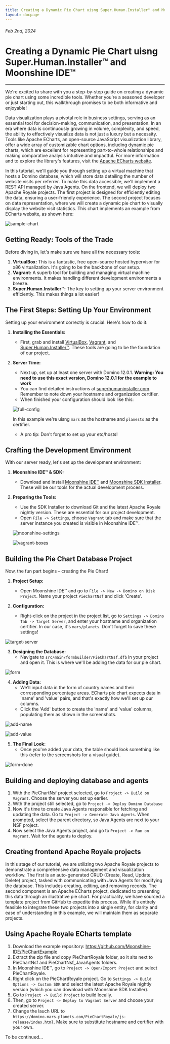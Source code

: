 ```yaml
---
title: Creating a Dynamic Pie Chart uisng Super.Human.Installer™ and Moonshine IDE™
layout: docpage
---
```


###### Feb 2nd, 2024
# Creating a Dynamic Pie Chart uisng Super.Human.Installer™ and Moonshine IDE™
---

We're excited to share with you a step-by-step guide on creating a dynamic pie chart using some incredible tools. Whether you're a seasoned developer or just starting out, this walkthrough promises to be both informative and enjoyable!

Data visualization plays a pivotal role in business settings, serving as an essential tool for decision-making, communication, and presentation. In an era where data is continuously growing in volume, complexity, and speed, the ability to effectively visualize data is not just a luxury but a necessity. Tools like Apache ECharts, an open-source JavaScript visualization library, offer a wide array of customizable chart options, including dynamic pie charts, which are excellent for representing part-to-whole relationships and making comparative analysis intuitive and impactful. For more information and to explore the library's features, visit the [Apache ECharts website](https://echarts.apache.org).

In this tutorial, we'll guide you through setting up a virtual machine that hosts a Domino database, which will store data detailing the number of website visits per referrer. To make this data accessible, we'll implement a REST API managed by Java Agents. On the frontend, we will deploy two Apache Royale projects. The first project is designed for efficiently editing the data, ensuring a user-friendly experience. The second project focuses on data representation, where we will create a dynamic pie chart to visually display the website visit statistics. This chart implements an example from ECharts website, as shown here:

![sample-chart](./img/sample-chart.png)

## Getting Ready: Tools of the Trade

Before diving in, let's make sure we have all the necessary tools:

1. **VirtualBox:** This is a fantastic, free open-source hosted hypervisor for x86 virtualization. It's going to be the backbone of our setup.
2. **Vagrant:** A superb tool for building and managing virtual machine environments. It makes handling different development environments a breeze.
3. **Super.Human.Installer™:** The key to setting up your server environment efficiently. This makes things a lot easier!

## The First Steps: Setting Up Your Environment

Setting up your environment correctly is crucial. Here's how to do it:

1. **Installing the Essentials:**
   - First, grab and install [VirtualBox](https://www.virtualbox.org/wiki/Downloads), [Vagrant](https://developer.hashicorp.com/vagrant/downloads), and [Super.Human.Installer™](https://superhumaninstaller.com/). These tools are going to be the foundation of our project.

2. **Server Time:**
   - Next up, set up at least one server with Domino 12.0.1. 
   **Warning: You need to use this exact version, Domino 12.0.1 for the example to work**
   - You can find detailed instructions at [superhumaninstaller.com](https://superhumaninstaller.com#configuration-steps). Remember to note down your hostname and organization certifier.
   - When finished your configuration should look like this:
   
   ![full-config](.\img\full-config.png)
   
   In this example we're uisng `mars` as the hostname and `planests` as the certifier.
   - A pro tip: Don't forget to set up your etc/hosts!

## Crafting the Development Environment

With our server ready, let's set up the development environment:

1. **Moonshine IDE™ & SDK:**
   - Download and install [Moonshine IDE™](https://moonshine-ide.com/) and [Moonshine SDK Installer](https://moonshine-ide.com/download-sdk-installer/). These will be our tools for the actual development process.

2. **Preparing the Tools:**
   - Use the SDK Installer to download Git and the latest Apache Royale nightly version. These are essential for our project development.
   - Open `File -> Settings`, choose `Vagrant` tab and make sure that the server instance you created is visible in Moonshine IDE™.

   ![moonshine-settings](.\img\moonshine-settings.png)

   ![vagrant-boxes](.\img\vagrant-boxes.png)

## Building the Pie Chart Database Project

Now, the fun part begins – creating the Pie Chart!

1. **Project Setup:**
   - Open Moonshine IDE™ and go to `File -> New -> Domino on Disk Project`. Name your project `PieChartNsf` and click 'Create'.

2. **Configuration:**
   - Right-click on the project in the project list, go to `Settings -> Domino Tab -> Target Server`, and enter your hostname and organization certifier. In our case, it's `mars/planets`. Don't forget to save these settings!

![target-server](.\img\target-server.png)

3. **Designing the Database:**
   - Navigate to `src/main/formbuilder/PieChartNsf.dfb` in your project and open it. This is where we'll be adding the data for our pie chart.

![form](.\img\form.png)

4. **Adding Data:**
   - We'll input data in the form of country names and their corresponding percentage areas. ECharts pie chart expects data in 'name' and 'value' pairs, and that's exactly how we'll set up our columns.
   - Click the 'Add' button to create the 'name' and 'value' columns, populating them as shown in the screenshots.

![add-name](.\img\add-name.png)

![add-value](.\img\add-value.png)

5. **The Final Look:**
   - Once you've added your data, the table should look something like this (refer to the screenshots for a visual guide).

![form-done](.\img\form-done.png)

## Building and deploying database and agents
1. With the PieChartNsf project selected, go to `Project -> Build on Vagrant`. Choose the server you set up earlier.
2. With the project still selected, go to `Project -> Deploy Domino Database`
3. Now it's time to create Java Agents responsible for fetching and updating the data. Go to `Project -> Generate Java Agents`. When prompted, select the parent directory, so Java Agents are next to your NSF project.
4. Now select the Java Agents project, and go to `Project -> Run on Vagrant`. Wait for the agents to deploy.

## Creating frontend Apache Royale projects

In this stage of our tutorial, we are utilizing two Apache Royale projects to demonstrate a comprehensive data management and visualization workflow. The first is an auto-generated CRUD (Create, Read, Update, Delete) project, tasked with communicating with Java Agents for modifying the database. This includes creating, editing, and removing records. The second component is an Apache ECharts project, dedicated to presenting this data through an illustrative pie chart. For practicality, we have sourced a template project from GitHub to expedite this process. While it's entirely feasible to integrate these two projects into a single entity, for clarity and ease of understanding in this example, we will maintain them as separate projects.

## Using Apache Royale ECharts template

1. Download the example repository: https://github.com/Moonshine-IDE/PieChartExample
2. Extract the zip file and copy PieChartRoyale folder, so it sits next to PieChartNsf and PieChartNsf_JavaAgents folders.
3. In Moonshine IDE™, go to `Project -> Open/Import Project` and select PieChartRoyale.
4. Right click on the PieChartRoyale project. Go to `Settings -> Build Options -> Custom SDK` and select the latest Apache Royale nightly version (which you can download with Moonshine SDK Installer).
5. Go to `Project -> Build Project` to build locally.
6. Then, go to `Project -> Deploy to Vagrant Server` and choose your created server.
7. Change the lauch URL to `https://domino.mars.planets.com/PieChartRoyale/js-release/index.html`. Make sure to substitute hostname and certifier with your own.

To be continued...

<!-- And there you have it! By following these steps, you're well on your way to creating a dynamic and visually appealing pie chart. Stay tuned for more posts where we delve deeper into customizing and enhancing our chart.

Happy coding! -->